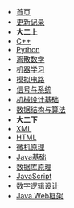 * [首页](README.md)
* [更新记录](更新记录.md)
* **大二上**
* [C++](大二上/C++/C++.md)
* [Python](大二上/Python/Python.md)
* [离散数学](大二上/离散数学/离散数学.md)
* [机器学习](大二上/机器学习/机器学习.md)
* [模拟电路](大二上/模拟电路/模拟电路.md)
* [信号与系统](大二上/信号与系统/信号与系统.md)
* [机械设计基础](大二上/机械设计基础/机械设计基础.md)
* [数据结构与算法](大二上/数据结构与算法/数据结构与算法.md)
* **大二下**
* [XML](大二下/XML/XML.md)
* [HTML](大二下/HTML/HTML.md)
* [微机原理](大二下/微机原理/微机原理.md)
* [Java基础](大二下/Java基础/Java基础.md)
* [数据库原理](大二下/数据库原理/数据库原理.md)
* [JavaScript](大二下/JavaScript/JavaScript.md)
* [数字逻辑设计](大二下/数字逻辑设计/数字逻辑设计.md)
* [Java Web框架](大二下/JavaWeb框架/JavaWeb框架.md)
<!-- * [运筹学](大二下/运筹学/运筹学.md) -->
<!-- * [软件工程](大二下/软件工程/软件工程.md) -->
<!-- * [深度学习](大二下/深度学习/深度学习.md) -->
<!-- * [计算机网络](大二下/计算机网络/计算机网络.md) -->
<!-- * [自动控制原理](大二下/自动控制原理/自动控制原理.md) -->
<!-- * [智能机器人技术](大二下/智能机器人技术/智能机器人技术.md) -->
<!-- * **以后**
* [微服务]
* [操作系统]
* [面试专题课]
* [计算机组成原理]
* [企业级项目实战]
* [51单片机](catalog/51单片机.md) -->